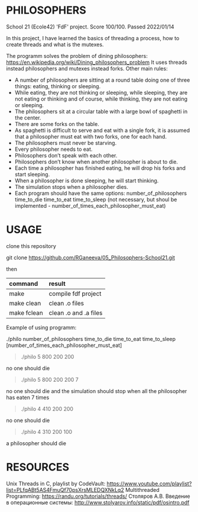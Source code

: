 # PHILOSOPHERS

School 21 (Ecole42) 'FdF' project. 
Score 100/100. Passed 2022/01/14

In this project, I have learned the basics of threading a process, how to create threads and what is the mutexes.

The programm solves the problem of dining philosophers: https://en.wikipedia.org/wiki/Dining_philosophers_problem
It uses threads instead philosophers and mutexes instead forks. Other main rules:

* A number of philosophers are sitting at a round table doing one of three things: eating, thinking or sleeping.
* While eating, they are not thinking or sleeping, while sleeping, they are not eating or thinking and of course, while thinking, they are not eating or sleeping.
* The philosophers sit at a circular table with a large bowl of spaghetti in the center.
* There are some forks on the table.
* As spaghetti is difficult to serve and eat with a single fork, it is assumed that a philosopher must eat with two forks, one for each hand.
* The philosophers must never be starving.
* Every philosopher needs to eat.
* Philosophers don’t speak with each other.
* Philosophers don’t know when another philosopher is about to die.
* Each time a philosopher has finished eating, he will drop his forks and start sleeping.
* When a philosopher is done sleeping, he will start thinking.
* The simulation stops when a philosopher dies.
* Each program should have the same options: number_of_philosophers time_to_die time_to_eat time_to_sleep (not necessary, but shoul be implemented - number_of_times_each_philosopher_must_eat)


# USAGE

clone this repository

git clone https://github.com/RGaneeva/05_Philosophers-School21.git

then

| command | result |
|:----|:----|
| make | compile fdf project |
| make clean | clean .o files |
| make fclean | clean .o and .a files |

Example of using programm:

./philo number_of_philosophers time_to_die time_to_eat time_to_sleep [number_of_times_each_philosopher_must_eat]

> ./philo 5 800 200 200

no one should die

> ./philo 5 800 200 200 7

no one should die and the simulation should stop when all the philosopher has eaten 7 times

> ./philo 4 410 200 200

no one should die

> ./philo 4 310 200 100

a philosopher should die


# RESOURCES

Unix Threads in C, playlist by CodeVault: https://www.youtube.com/playlist?list=PLfqABt5AS4FmuQf70psXrsMLEDQXNkLq2
Multithreaded Programming: https://randu.org/tutorials/threads/
Столяров А.В. Введение в операционные системы: http://www.stolyarov.info/static/pdf/osintro.pdf
